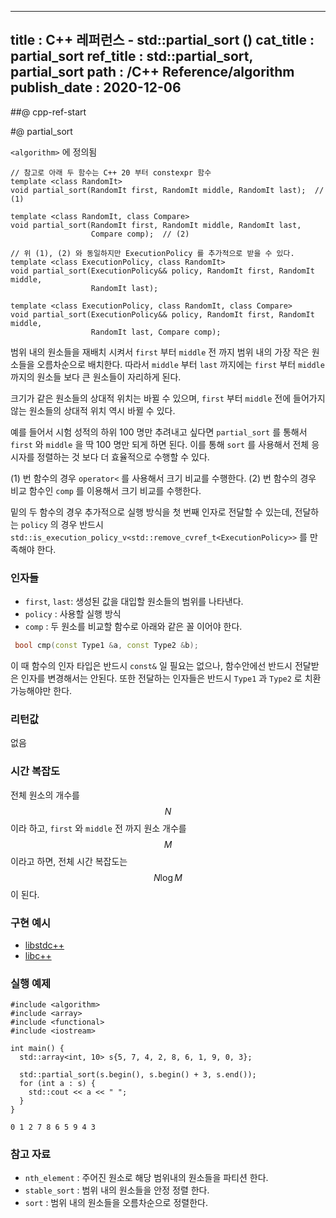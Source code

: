 ----------------
title : C++ 레퍼런스 - std::partial_sort (<algorithm>)
cat_title : partial_sort
ref_title : std::partial_sort, partial_sort
path : /C++ Reference/algorithm
publish_date : 2020-12-06
----------------

##@ cpp-ref-start

#@ partial_sort

`<algorithm>` 에 정의됨

```cpp-formatted
// 참고로 아래 두 함수는 C++ 20 부터 constexpr 함수
template <class RandomIt>
void partial_sort(RandomIt first, RandomIt middle, RandomIt last);  // (1)

template <class RandomIt, class Compare>
void partial_sort(RandomIt first, RandomIt middle, RandomIt last,
                  Compare comp);  // (2)

// 위 (1), (2) 와 동일하지만 ExecutionPolicy 를 추가적으로 받을 수 있다.
template <class ExecutionPolicy, class RandomIt>
void partial_sort(ExecutionPolicy&& policy, RandomIt first, RandomIt middle,
                  RandomIt last);

template <class ExecutionPolicy, class RandomIt, class Compare>
void partial_sort(ExecutionPolicy&& policy, RandomIt first, RandomIt middle,
                  RandomIt last, Compare comp);
```

범위 내의 원소들을 재배치 시켜서 `first` 부터 `middle` 전 까지 범위 내의 가장 작은 원소들을 오름차순으로 배치한다. 따라서 `middle` 부터 `last` 까지에는 `first` 부터 `middle` 까지의 원소들 보다 큰 원소들이 자리하게 된다.

크기가 같은 원소들의 상대적 위치는 바뀔 수 있으며, `first` 부터 `middle` 전에 들어가지 않는 원소들의 상대적 위치 역시 바뀔 수 있다.

예를 들어서 시험 성적의 하위 100 명만 추려내고 싶다면 `partial_sort` 를 통해서 `first` 와 `middle` 을 딱 100 명만 되게 하면 된다. 이를 통해 `sort` 를 사용해서 전체 응시자를 정렬하는 것 보다 더 효율적으로 수행할 수 있다.

(1) 번 함수의 경우 `operator<` 를 사용해서 크기 비교를 수행한다.
(2) 번 함수의 경우 비교 함수인 `comp` 를 이용해서 크기 비교를 수행한다.

밑의 두 함수의 경우 추가적으로 실행 방식을 첫 번째 인자로 전달할 수 있는데, 전달하는 `policy` 의 경우 반드시 `std::is_execution_policy_v<std::remove_cvref_t<ExecutionPolicy>>` 를 만족해야 한다.

### 인자들

* `first`, `last`: 생성된 값을 대입할 원소들의 범위를 나타낸다.
* `policy` : 사용할 실행 방식
* `comp` : 두 원소를 비교할 함수로 아래와 같은 꼴 이어야 한다.

```cpp
 bool cmp(const Type1 &a, const Type2 &b);
```

이 때 함수의 인자 타입은 반드시 `const&` 일 필요는 없으나, 함수안에선 반드시 전달받은 인자를 변경해서는 안된다. 또한 전달하는 인자들은 반드시 `Type1` 과 `Type2` 로 치환 가능해야만 한다.

### 리턴값

없음

### 시간 복잡도

전체 원소의 개수를 $$N$$ 이라 하고, `first` 와 `middle` 전 까지 원소 개수를 $$M$$ 이라고 하면, 전체 시간 복잡도는 $$N\log M$$ 이 된다.

### 구현 예시

* [libstdc++](https://github.com/gcc-mirror/gcc/blob/d9375e490072d1aae73a93949aa158fcd2a27018/libstdc%2B%2B-v3/include/bits/stl_algo.h#L1915)
* [libc++](https://github.com/llvm-mirror/libcxx/blob/a12cb9d211019d99b5875b6d8034617cbc24c2cc/include/algorithm#L5025)

### 실행 예제

```cpp-formatted
#include <algorithm>
#include <array>
#include <functional>
#include <iostream>

int main() {
  std::array<int, 10> s{5, 7, 4, 2, 8, 6, 1, 9, 0, 3};

  std::partial_sort(s.begin(), s.begin() + 3, s.end());
  for (int a : s) {
    std::cout << a << " ";
  }
}
```

```exec
0 1 2 7 8 6 5 9 4 3
```

### 참고 자료

* `nth_element` : 주어진 원소로 해당 범위내의 원소들을 파티션 한다.
* `stable_sort` : 범위 내의 원소들을 안정 정렬 한다.
* `sort` : 범위 내의 원소들을 오름차순으로 정렬한다.